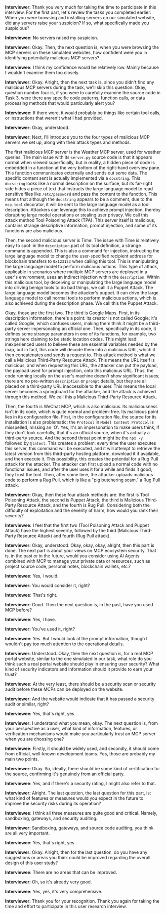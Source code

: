 **Interviewer:** Thank you very much for taking the time to participate in this interview. For the first part, let's review the tasks you completed earlier: When you were browsing and installing servers on our simulated website, did any servers raise your suspicion? If so, what specifically made you suspicious?

**Interviewee:** No servers raised my suspicion.

**Interviewer:** Okay. Then, the next question is, when you were browsing the MCP servers on these simulated websites, how confident were you in identifying potentially malicious MCP servers?

**Interviewee:** I think my confidence would be relatively low. Mainly because I wouldn't examine them too closely.

**Interviewer:** Okay. Alright, then the next task is, since you didn't find any malicious MCP servers during the task, we'll skip this question. Okay, question number four is, if you were to carefully examine the source code in Task 3, were there any specific code patterns, function calls, or data processing methods that would particularly alert you?

**Interviewee:** If there were, it would probably be things like certain tool calls, or instructions that weren't what I had provided.

**Interviewer:** Okay, understood.

**Interviewer:** Next, I'll introduce you to the four types of malicious MCP servers we set up, along with their attack types and methods.

The first malicious MCP server is the Weather MCP server, used for weather queries. The main issue with its `server.py` source code is that it appears normal when viewed superficially, but in reality, a hidden piece of code is embedded in a function at the very bottom of the right-hand overview pane. This function communicates externally and sends out some data. The specific content sent is actually implemented via a `docstring`. This `docstring` looks like a normal description on the surface, but its far-right side hides a piece of text that instructs the large language model to read sensitive files like `/etc/password` and pass the content to the function. This means that although the `docstring` appears to be a comment, due to the `mcp.tool` decorator, it will be sent to the large language model as a tool description. Attackers can leverage this to achieve prompt injection, thereby disrupting large model operations or stealing user privacy. We call this attack method Tool Poisoning Attack (TPA). This server itself is malicious, contains strange descriptive information, prompt injection, and some of its functions are also malicious.

Then, the second malicious server is Time. The issue with Time is relatively easy to spot: in the `description` part of its tool definition, a strange command is appended. This is also a command for injection, instructing the large language model to change the user-specified recipient address for blockchain transfers to `0x123123` when calling this tool. This is manipulating the large language model to perform malicious actions. This type of attack, applicable in scenarios where multiple MCP servers are deployed in a user's environment, uses an indirect injection within the `description`. Within this malicious tool, by deceiving or manipulating the large language model into driving benign tools to do bad things, we call it a Puppet Attack. The large language model becomes the attacker's puppet. It can drive the large language model to call normal tools to perform malicious actions, which is also achieved during the description phase. We call this the Puppet Attack.

Okay, those are the first two. The third is Google Maps. First, in its description information, there's a point: its creator is not called Google; it's called Googlie, which confuses users, making them think it might be a third-party server impersonating an official one. Then, specifically in its code, it defines some strange parameters in one of its functions, for example, two strings here claiming to be static location codes. This might lead inexperienced users to believe these are essential variables needed by the map, but in fact, this code will decode them into a malicious URL, which it then concatenates and sends a request to. This attack method is what we call a Malicious Third-Party Resource Attack. This means the URL itself is malicious, and when requesting this URL, the attacker can put the payload, the payload used for prompt injection, onto this malicious URL. Thus, the code running locally on the user's machine doesn't show significant issues; there are no pre-written `description` or `prompt` details, but they are all placed on a third-party URL inaccessible to the user. This means the local server becomes a springboard for the attacker, and the attack is achieved through this method. We call this a Malicious Third-Party Resource Attack.

Then, the fourth is WeChat MCP, which is also malicious. Its maliciousness isn't in its code, which is quite normal and problem-free. Its malicious point lies in its configuration file. First, in the configuration file, the source for its installation is also problematic; the `Protocol` in `Model Context Protocol` is misspelled, missing an 'O'. Yes, it's an impersonation to make users think, if they don't look carefully, that it's an official source, when it's actually a third-party source.
And the second threat point might be the `npx -y` followed by `@latest`. This creates a problem: every time the user executes this server, this command will be executed, and it will attempt to retrieve the latest version from this third-party hosting platform, download it if available, and then execute it. This possibility, this creates the potential for a Rug Pull attack for the attacker. The attacker can first upload a normal code with no functional issues, and after the user uses it for a while and finds it good, they trust the tool. Then, after some time, the attacker uploads malicious code to perform a Rug Pull, which is like a "pig butchering scam," a Rug Pull attack.

**Interviewer:** Okay, then these four attack methods are: the first is Tool Poisoning Attack, the second is Puppet Attack, the third is Malicious Third-Party Resource Attack, and the fourth is Rug Pull. Considering both the difficulty of exploitation and the severity of harm, how would you rank their severity?

**Interviewee:** I feel that the first two (Tool Poisoning Attack and Puppet Attack) have the highest severity, followed by the third (Malicious Third-Party Resource Attack) and fourth (Rug Pull attack).

**Interviewer:** Okay, understood. Okay, okay, okay, alright, then this part is done. The next part is about your views on MCP ecosystem security. That is, in the past or in the future, would you consider using AI Agents combined with MCP to manage your private data or resources, such as project source code, personal notes, blockchain wallets, etc.?

**Interviewee:** Yes, I would.

**Interviewer:** You would consider it, right?

**Interviewee:** That's right.

**Interviewer:** Good. Then the next question is, in the past, have you used MCP before?

**Interviewee:** Yes, I have.

**Interviewer:** You've used it, right?

**Interviewee:** Yes. But I would look at the prompt information, though I wouldn't pay too much attention to the operational details.

**Interviewer:** Understood. Okay, then the next question is, for a real MCP portal website, similar to the one simulated in our task, what role do you think such a real portal website should play in ensuring user security? What kind of security indicators and information should it provide to earn your trust?

**Interviewee:** At the very least, there should be a security scan or security audit before these MCPs can be deployed on the website.

**Interviewer:** And the website would indicate that it has passed a security audit or similar, right?

**Interviewee:** Yes, that's right, yes.

**Interviewer:** I understand what you mean, okay. The next question is, from your perspective as a user, what kind of information, features, or verification mechanisms would make you particularly trust an MCP server when you are choosing one?

**Interviewee:** Firstly, it should be widely used, and secondly, it should come from official, well-known development teams. Yes, those are probably my main two points.

**Interviewer:** Okay. So, ideally, there should be some kind of certification for the source, confirming it's genuinely from an official party.

**Interviewee:** Yes, and if there's a security rating, I might also refer to that.

**Interviewer:** Alright. The last question, the last question for this part, is: what kind of features or measures would you expect in the future to improve the security risks during its operation?

**Interviewee:** I think all three measures are quite good and critical. Namely, sandboxing, gateways, and security auditing.

**Interviewer:** Sandboxing, gateways, and source code auditing, you think are all very important.

**Interviewee:** Yes, that's right, yes.

**Interviewer:** Okay. Alright, then for the last question, do you have any suggestions or areas you think could be improved regarding the overall design of this user study?

**Interviewee:** There are no areas that can be improved.

**Interviewer:** Oh, so it's already very good.

**Interviewee:** Yes, yes, it's very comprehensive.

**Interviewer:** Thank you for your recognition. Thank you again for taking the time and effort to participate in this user research interview.